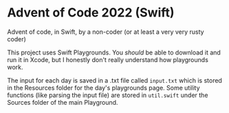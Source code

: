 # Advent of Code 2022 (Swift)
Advent of code, in Swift, by a non-coder (or at least a very very rusty coder)

This project uses Swift Playgrounds. You *should* be able to download it and run it in Xcode, but I honestly don't really understand how playgrounds work.

The input for each day is saved in a .txt file called `input.txt` which is stored in the Resources folder for the day's playgrounds page.
Some utility functions (like parsing the input file) are stored in `util.swift` under the Sources folder of the main Playground.
